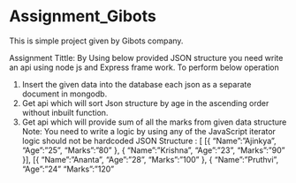 # Assignment_Gibots
This is simple project given by Gibots company.

Assignment Tittle: By Using below provided JSON structure you need write an api using
node js and Express frame work. To perform below operation
1. Insert the given data into the database each json as a separate document in
mongodb.
2. Get api which will sort Json structure by age in the ascending order without inbuilt
function.
3. Get api which will provide sum of all the marks from given data structure
Note: You need to write a logic by using any of the JavaScript iterator logic should not be
hardcoded
JSON Structure :
[
[{
“Name”:”Ajinkya”,
“Age”:”25”,
“Marks”:”80”
},
{
“Name”:”Krishna”,
“Age”:”23”,
“Marks”:”90”
}],
[{
“Name”:”Ananta”,
“Age”:”28”,
“Marks”:”100”
},
{
“Name”:”Pruthvi”,
“Age”:”24”
“Marks”:”120”
